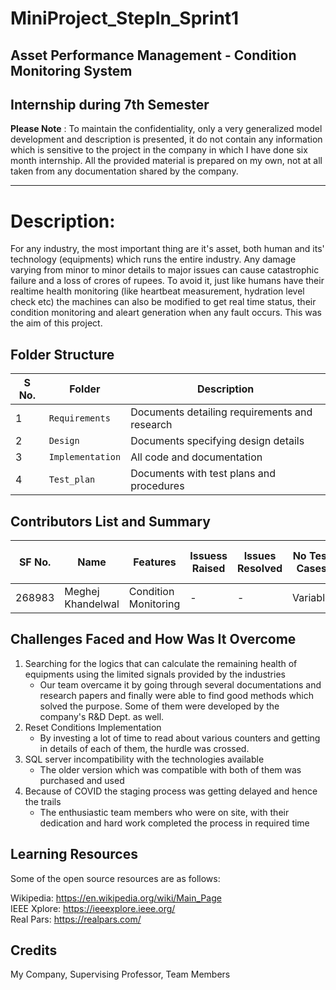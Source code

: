 # MiniProject_StepIn_Sprint1
## Asset Performance Management - Condition Monitoring System
## Internship during 7th Semester
**Please Note** : To maintain the confidentiality, only a very generalized model development and description is presented, it do not contain any information which is sensitive to the project in the company in which I have done six month internship. All the provided material is prepared on my own, not at all taken from any documentation shared by the company. 

---------------------------------------------------------------------------------------------------------------------------------------------------------

# Description: 
For any industry, the most important thing are it's asset, both human and its' technology (equipments) which runs the entire industry. Any damage varying from minor to minor details to major issues can cause catastrophic failure and a loss of crores of rupees. To avoid it, just like humans have their realtime health monitoring (like heartbeat measurement, hydration level check etc) the machines can also be modified to get real time status, their condition monitoring and aleart generation when any fault occurs. This was the aim of this project.

## Folder Structure
S No. |Folder          | Description
------|----------------|------------------------------------------
1    |`Requirements`   | Documents detailing requirements and research
2    |`Design`         | Documents specifying design details
3    |`Implementation` | All code and documentation
4    |`Test_plan`      | Documents with test plans and procedures

## Contributors List and Summary

SF No. |  Name   |    Features    | Issuess Raised |Issues Resolved|No Test Cases|Test Case Pass
-------|---------|----------------|----------------|---------------|-------------|--------------
268983 |Meghej Khandelwal | Condition Monitoring | - | - | Variable | All |

## Challenges Faced and How Was It Overcome
1. Searching for the logics that can calculate the remaining health of equipments using the limited signals provided by the industries
   - Our team overcame it by going through several documentations and research papers and finally were able to find good methods which solved the purpose. Some of them were developed by the company's R&D Dept. as well. 
2. Reset Conditions Implementation 
   - By investing a lot of time to read about various counters and getting in details of each of them, the hurdle was crossed.
3. SQL server incompatibility with the technologies available
   - The older version which was compatible with both of them was purchased and used 
4. Because of COVID the staging process was getting delayed and hence the trails
   - The enthusiastic team members who were on site, with their dedication and hard work completed the process in required time



## Learning Resources
Some of the open source resources are as follows:  

Wikipedia: https://en.wikipedia.org/wiki/Main_Page  
IEEE Xplore: https://ieeexplore.ieee.org/  
Real Pars: https://realpars.com/

## Credits  
My Company, Supervising Professor, Team Members  



